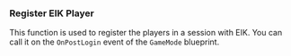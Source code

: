 
### Register EIK Player

This function is used to register the players in a session with EIK. You can call it on the `OnPostLogin` event of the `GameMode` blueprint. 